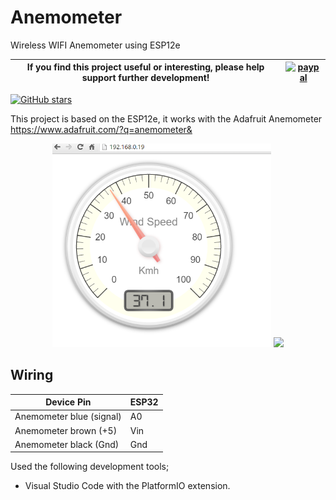 # Anemometer
Wireless WIFI Anemometer using ESP12e

|If you find this project useful or interesting, please help support further development!|[![paypal](https://www.paypalobjects.com/en_US/i/btn/btn_donate_SM.gif)](https://www.paypal.com/donate/?token=ujPa7RERQZhNZKCdWB_BCvQi7Wv43j7ZffsEqVqdVUcGQcbNZ0Ov1Dy-ZhgALX8rstQBZW&country.x=US&locale.x=)|
|---|---|

[![GitHub stars](https://img.shields.io/github/stars/ClassicDIY/Anemometer?style=for-the-badge)](https://github.com/ClassicDIY/Anemometer/stargazers)

This project is based on the ESP12e, it works with the Adafruit Anemometer https://www.adafruit.com/?q=anemometer&

<p align="center">
  <img src="./Pictures/AnemometerWebPage.PNG" width="350"/>
  <img src="https://www.adafruit.com/images/1200x900/1733-00.jpg" width="350"/>
</p>

## Wiring

Device Pin | ESP32 |
--- | --- |
Anemometer blue (signal) | A0 |
Anemometer brown (+5) | Vin |
Anemometer black (Gnd) | Gnd |

Used the following development tools;

<ul>
  <li>Visual Studio Code with the PlatformIO extension.</li>
</ul>

